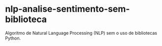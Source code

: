 # nlp-analise-sentimento-sem-biblioteca
Algoritmo de Natural Language Processing (NLP) sem o uso de bibliotecas Python.
